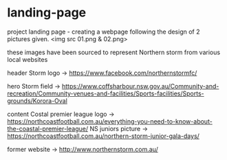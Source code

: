 # landing-page
project landing page - creating a webpage following the design of 2 pictures given. <img src 01.png & 02.png>


these images have been sourced to represent Northern storm from various local websites 

header
Storm logo -> https://www.facebook.com/northernstormfc/ 

hero
Storm field -> https://www.coffsharbour.nsw.gov.au/Community-and-recreation/Community-venues-and-facilities/Sports-facilities/Sports-grounds/Korora-Oval

content 
Costal premier league logo -> https://northcoastfootball.com.au/everything-you-need-to-know-about-the-coastal-premier-league/ 
NS juniors picture -> https://northcoastfootball.com.au/northern-storm-junior-gala-days/ 


former website -> http://www.northernstorm.com.au/
